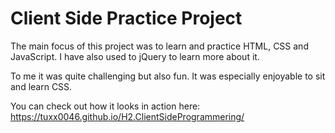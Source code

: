 # Client Side Practice Project
The main focus of this project was to learn and practice HTML, CSS and JavaScript.
I have also used to jQuery to learn more about it.

To me it was quite challenging but also fun. It was especially enjoyable to sit and learn CSS.

You can check out how it looks in action here:
https://tuxx0046.github.io/H2.ClientSideProgrammering/
